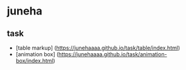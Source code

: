 # juneha

## task

* [table markup] (https://junehaaaa.github.io/task/table/index.html)
* [animation box] (https://junehaaaa.github.io/task/animation-box/index.html)